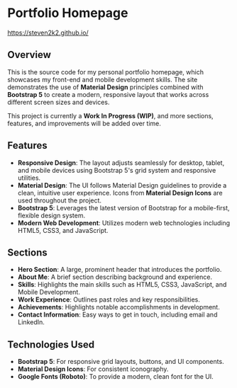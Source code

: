 # Portfolio Homepage

https://steven2k2.github.io/

## Overview
This is the source code for my personal portfolio homepage, which showcases my front-end and mobile development skills. The site demonstrates the use of **Material Design** principles combined with **Bootstrap 5** to create a modern, responsive layout that works across different screen sizes and devices. 

This project is currently a **Work In Progress (WIP)**, and more sections, features, and improvements will be added over time.

## Features
- **Responsive Design**: The layout adjusts seamlessly for desktop, tablet, and mobile devices using Bootstrap 5's grid system and responsive utilities.
- **Material Design**: The UI follows Material Design guidelines to provide a clean, intuitive user experience. Icons from **Material Design Icons** are used throughout the project.
- **Bootstrap 5**: Leverages the latest version of Bootstrap for a mobile-first, flexible design system.
- **Modern Web Development**: Utilizes modern web technologies including HTML5, CSS3, and JavaScript.

## Sections
- **Hero Section**: A large, prominent header that introduces the portfolio.
- **About Me**: A brief section describing background and experience.
- **Skills**: Highlights the main skills such as HTML5, CSS3, JavaScript, and Mobile Development.
- **Work Experience**: Outlines past roles and key responsibilities.
- **Achievements**: Highlights notable accomplishments in development.
- **Contact Information**: Easy ways to get in touch, including email and LinkedIn.

## Technologies Used
- **Bootstrap 5**: For responsive grid layouts, buttons, and UI components.
- **Material Design Icons**: For consistent iconography.
- **Google Fonts (Roboto)**: To provide a modern, clean font for the UI.
